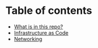 # Table of contents

* [What is in this repo?](README.md)
* [Infrastructure as Code](infrastructure-as-code.md)
* [Networking](networking.md)

